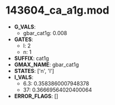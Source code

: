 # 143604_ca_a1g.mod

- **G_VALS**:
  - gbar_cat1g: 0.008
- **GATES**:
  - l: 2
  - n: 1
- **SUFFIX**: cat1g
- **GMAX_NAME**: gbar_cat1g
- **STATES**: ['n', 'l']
- **I_VALS**:
  - 6.3: 0.3583860007948378
  - 37: 0.36669564020400064
- **ERROR_FLAGS**: []
